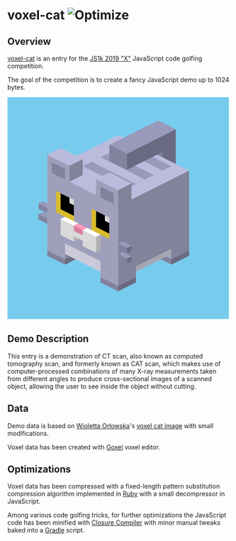 # voxel-cat ![Optimize](https://github.com/gaborbata/voxel-cat/workflows/Optimize/badge.svg)

## Overview

[voxel-cat](http://gaborbata.github.io/voxel-cat/) is an entry for the
[JS1k 2019 "X"](https://js1k.com/2019-x/) JavaScript code golfing competition.

The goal of the competition is to create a fancy JavaScript demo up to 1024 bytes.

![voxel-cat](https://raw.githubusercontent.com/gaborbata/voxel-cat/master/voxel-cat.png)

## Demo Description

This entry is a demonstration of CT scan, also known as computed tomography scan,
and formerly known as CAT scan, which makes use of computer-processed combinations
of many X-ray measurements taken from different angles to produce cross-sectional
images of a scanned object, allowing the user to see inside the object without cutting.

## Data

Demo data is based on [Wioletta Orłowska](http://orlowska.tumblr.com/)'s
[voxel cat image](http://orlowska.tumblr.com/post/163178813780/im-sooo-excited-working-on-a-new-game-with)
with small modifications.

Voxel data has been created with
[Goxel](https://github.com/guillaumechereau/goxel) voxel editor.

## Optimizations

Voxel data has been compressed with a fixed-length pattern substitution
compression algorithm implemented in [Ruby](https://github.com/ruby/ruby)
with a small decompressor in JavaScript.

Among various code golfing tricks, for further optimizations the JavaScript code
has been minified with [Closure Compiler](https://github.com/google/closure-compiler)
with minor manual tweaks baked into a [Gradle](https://github.com/gradle/gradle) script.
